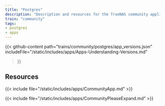 ```yaml
---
title: "Postgres"
description: "Description and resources for the TrueNAS community application called Postgres."
train: "community"
tags:
- postgres
- apps
---
```


{{< github-content 
    path="trains/community/postgres/app_versions.json"
	includeFile="/static/includes/apps/Apps-Understanding-Versions.md"
>}}

## Resources

{{< include file="/static/includes/apps/CommunityApp.md" >}}

{{< include file="/static/includes/apps/CommunityPleaseExpand.md" >}}

<!--
<div class="docs-sections">

{{< doc-card title="<appname> Deployments" link="/resources/"
descr="How to deploy and configure the <appname> app." >}}

</div>
-->
